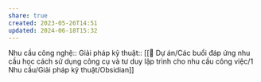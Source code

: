 ```yaml
---
share: true
created: 2023-05-26T14:51
updated: 2024-06-18T15:32
---
```

Nhu cầu công nghệ:: 
Giải pháp kỹ thuật:: [[📐 Dự án/Các buổi đáp ứng nhu cầu học cách sử dụng công cụ và tư duy lập trình cho nhu cầu công việc/1 Nhu cầu/Giải pháp kỹ thuật/Obsidian]]